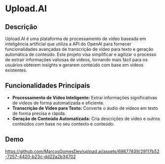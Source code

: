 # Upload.AI

## Descrição

Upload.AI é uma plataforma de processamento de vídeo baseada em inteligência artificial que utiliza a API do OpenAI para fornecer funcionalidades avançadas de transcrição de vídeo para texto e geração automática de conteúdo. Este projeto visa simplificar e agilizar o processo de extrair informações valiosas de vídeos, tornando mais fácil para os usuários obterem insights e gerarem conteúdo com base em vídeos existentes.

## Funcionalidades Principais

- **Processamento de Vídeo Inteligente:** Extrai informações significativas de vídeos de forma automatizada e eficiente.
- **Transcrição de Vídeo para Texto:** Converte o áudio de vídeos em texto de forma precisa e rápida.
- **Geração de Conteúdo Automatizada:** Cria descrições de vídeo e outros conteúdos com base no seu contexto e conteúdo.

## Demo

https://github.com/MarcosGomesDev/upload.ai/assets/69877839/29117b52-7257-4420-b23c-dd22a2b34702

